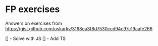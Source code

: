 # FP exercises

Answers on exercises from https://gist.github.com/oskarkv/3168ea3f8d7530ccd94c97c19aafe266

[] - Solve with JS
[] - Add TS
